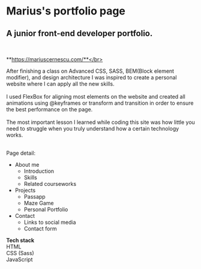 <h1>Marius's portfolio page</h1>
<h2>A junior front-end developer portfolio.</h2></br>

**https://mariuscernescu.com/**</br></br>

After finishing a class on Advanced CSS, SASS, BEM(Block element
modifier), and design architecture I was inspired to create a personal
website where I can apply all the new skills.</br></br>
I used FlexBox for aligning most elements on the website and created
all animations using @keyframes or transform and transition in order to
ensure the best performance on the page.</br></br>
The most important lesson I learned while coding this site was how little
you need to struggle when you truly understand how a certain
technology works.</br></br>



Page detail:

* About me
  * Introduction
  * Skills
  * Related courseworks
* Projects
  * Passapp
  * Maze Game
  * Personal Portfolio
* Contact
  * Links to social media
  * Contact form</br>
  
  
  
**Tech stack**
</br>
HTML</br>
CSS (Sass)</br>
JavaScript</br>
